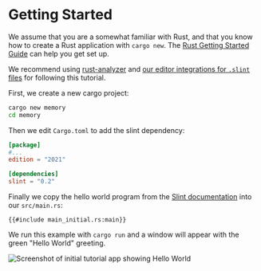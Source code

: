# Getting Started

We assume that you are a somewhat familiar with Rust, and that you know how to create a Rust application with
`cargo new`. The [Rust Getting Started Guide](https://www.rust-lang.org/learn/get-started) can help you get set up.

We recommend using [rust-analyzer](https://rust-analyzer.github.io) and [our editor integrations for `.slint` files](https://github.com/slint-ui/slint/tree/master/editor) for following this tutorial.

First, we create a new cargo project:

```sh
cargo new memory
cd memory
```

Then we edit `Cargo.toml` to add the slint dependency:

```toml
[package]
#...
edition = "2021"

[dependencies]
slint = "0.2"
```

Finally we copy the hello world program from the [Slint documentation](https://slint-ui.com/docs/rust/slint/) into our `src/main.rs`:

```rust,noplayground
{{#include main_initial.rs:main}}
```

We run this example with `cargo run` and a window will appear with the green "Hello World" greeting.

![Screenshot of initial tutorial app showing Hello World](https://slint-ui.com/blog/memory-game-tutorial/getting-started.png "Hello World")

